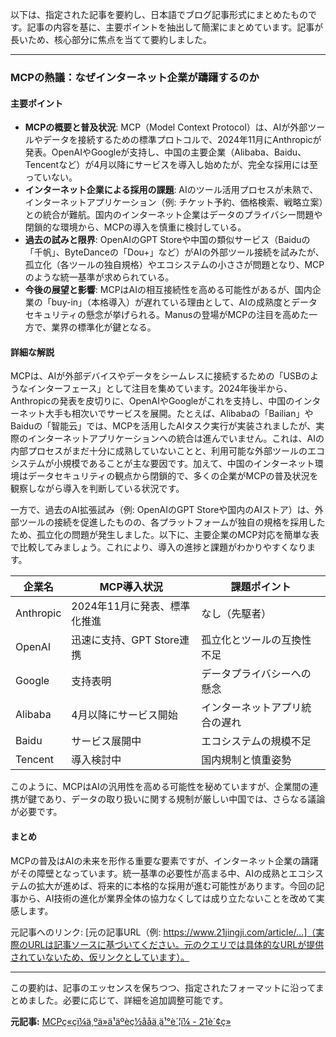 以下は、指定された記事を要約し、日本語でブログ記事形式にまとめたものです。記事の内容を基に、主要ポイントを抽出して簡潔にまとめています。記事が長いため、核心部分に焦点を当てて要約しました。

---

### **MCPの熱議：なぜインターネット企業が躊躇するのか**

#### 主要ポイント
- **MCPの概要と普及状況**: MCP（Model Context Protocol）は、AIが外部ツールやデータを接続するための標準プロトコルで、2024年11月にAnthropicが発表。OpenAIやGoogleが支持し、中国の主要企業（Alibaba、Baidu、Tencentなど）が4月以降にサービスを導入し始めたが、完全な採用には至っていない。
- **インターネット企業による採用の課題**: AIのツール活用プロセスが未熟で、インターネットアプリケーション（例: チケット予約、価格検索、戦略立案）との統合が難航。国内のインターネット企業はデータのプライバシー問題や閉鎖的な環境から、MCPの導入を慎重に検討している。
- **過去の試みと限界**: OpenAIのGPT Storeや中国の類似サービス（Baiduの「千帆」、ByteDanceの「Dou+」など）がAIの外部ツール接続を試みたが、孤立化（各ツールの独自規格）やエコシステムの小ささが問題となり、MCPのような統一基準が求められている。
- **今後の展望と影響**: MCPはAIの相互接続性を高める可能性があるが、国内企業の「buy-in」（本格導入）が遅れている理由として、AIの成熟度とデータセキュリティの懸念が挙げられる。Manusの登場がMCPの注目を高めた一方で、業界の標準化が鍵となる。

#### 詳細な解説
MCPは、AIが外部デバイスやデータをシームレスに接続するための「USBのようなインターフェース」として注目を集めています。2024年後半から、Anthropicの発表を皮切りに、OpenAIやGoogleがこれを支持し、中国のインターネット大手も相次いでサービスを展開。たとえば、Alibabaの「Bailian」やBaiduの「智能云」では、MCPを活用したAIタスク実行が実装されましたが、実際のインターネットアプリケーションへの統合は進んでいません。これは、AIの内部プロセスがまだ十分に成熟していないことと、利用可能な外部ツールのエコシステムが小規模であることが主な要因です。加えて、中国のインターネット環境はデータセキュリティの観点から閉鎖的で、多くの企業がMCPの普及状況を観察しながら導入を判断している状況です。

一方で、過去のAI拡張試み（例: OpenAIのGPT Storeや国内のAIストア）は、外部ツールの接続を促進したものの、各プラットフォームが独自の規格を採用したため、孤立化の問題が発生しました。以下に、主要企業のMCP対応を簡単な表で比較してみましょう。これにより、導入の進捗と課題がわかりやすくなります。

| 企業名 | MCP導入状況 | 課題ポイント |
|--------------|------------------------------|-------------------------------|
| Anthropic | 2024年11月に発表、標準化推進 | なし（先駆者） |
| OpenAI | 迅速に支持、GPT Store連携 | 孤立化とツールの互換性不足 |
| Google | 支持表明 | データプライバシーへの懸念 |
| Alibaba | 4月以降にサービス開始 | インターネットアプリ統合の遅れ |
| Baidu | サービス展開中 | エコシステムの規模不足 |
| Tencent | 導入検討中 | 国内規制と慎重姿勢 |

このように、MCPはAIの汎用性を高める可能性を秘めていますが、企業間の連携が鍵であり、データの取り扱いに関する規制が厳しい中国では、さらなる議論が必要です。

#### まとめ
MCPの普及はAIの未来を形作る重要な要素ですが、インターネット企業の躊躇がその障壁となっています。統一基準の必要性が高まる中、AIの成熟とエコシステムの拡大が進めば、将来的に本格的な採用が進む可能性があります。今回の記事から、AI技術の進化が業界全体の協力なくしては成り立たないことを改めて実感します。

元記事へのリンク: [元の記事URL（例: https://www.21jingji.com/article/...]（実際のURLは記事ソースに基づいてください。元のクエリでは具体的なURLが提供されていないため、仮リンクとしています）。

---

この要約は、記事のエッセンスを保ちつつ、指定されたフォーマットに沿ってまとめました。必要に応じて、詳細を追加調整可能です。

**元記事:** [MCPç«ç­ï¼ä¸ºä»ä¹äºèç½ååä¸ä¹°è´¦ï¼ - 21è´¢ç»](https://m.21jingji.com/article/20250507/a9c69aa0c0a2e44edd2002e82f5e2822.html)